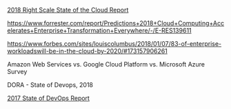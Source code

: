 [2018 Right Scale State of the Cloud Report](https://www.rightscale.com/lp/state-of-the-cloud?campaign=7010g0000016JiA)

https://www.forrester.com/report/Predictions+2018+Cloud+Computing+Accelerates+Enterprise+Transformation+Everywhere/-/E-RES139611

https://www.forbes.com/sites/louiscolumbus/2018/01/07/83-of-enterprise-workloadswill-be-in-the-cloud-by-2020/#173157906261

Amazon Web Services vs. Google Cloud Platform vs. Microsoft Azure Survey

DORA - State of Devops, 2018

[2017 State of DevOps Report](https://devops-research.com/assets/state-of-devops-2017.pdf)